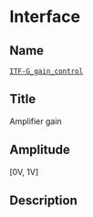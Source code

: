 # Interface

## Name
[`ITF-G_gain_control`]()

## Title
Amplifier gain

## Amplitude
[0V, 1V]

## Description
